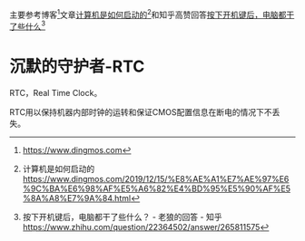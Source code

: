 主要参考博客[^3]文章[计算机是如何启动的](https://www.dingmos.com/2019/12/15/%E8%AE%A1%E7%AE%97%E6%9C%BA%E6%98%AF%E5%A6%82%E4%BD%95%E5%90%AF%E5%8A%A8%E7%9A%84.html)[^2]和知乎高赞回答[按下开机键后，电脑都干了些什么]( https://www.zhihu.com/question/22364502/answer/265811575)[^1]



# 沉默的守护者-RTC

RTC，Real Time Clock。

RTC用以保持机器内部时钟的运转和保证CMOS配置信息在断电的情况下不丢失。















[^1]:按下开机键后，电脑都干了些什么？ - 老狼的回答 - 知乎 https://www.zhihu.com/question/22364502/answer/265811575
[^2]: 计算机是如何启动的 https://www.dingmos.com/2019/12/15/%E8%AE%A1%E7%AE%97%E6%9C%BA%E6%98%AF%E5%A6%82%E4%BD%95%E5%90%AF%E5%8A%A8%E7%9A%84.html
[^3]: https://www.dingmos.com